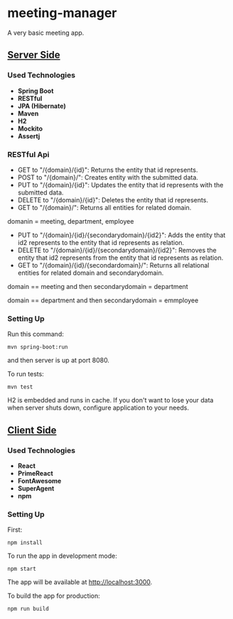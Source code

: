 # meeting-manager
A very basic meeting app.

## [Server Side](https://github.com/muhammedf/meeting-manager/tree/master/meeting-manager-server)

### Used Technologies
* **Spring Boot**
* **RESTful**
* **JPA (Hibernate)**
* **Maven**
* **H2**
* **Mockito**
* **Assertj**

### RESTful Api
* GET to "/{domain}/{id}": Returns the entity that id represents.
* POST to "/{domain}/": Creates entity with the submitted data.
* PUT to "/{domain}/{id}": Updates the entity that id represents with the submitted data.
* DELETE to "/{domain}/{id}": Deletes the entity that id represents.
* GET to "/{domain}/": Returns all entities for related domain.

domanin = meeting, department, employee


* PUT to "/{domain}/{id}/{secondarydomain}/{id2}": Adds the entity that id2 represents to the entity that id represents as relation.
* DELETE to "/{domain}/{id}/{secondarydomain}/{id2}": Removes the entity that id2 represents from the entity that id represents as relation.
* GET to "/{domain}/{id}/{secondardomain}/": Returns all relational entities for related domain and secondarydomain.

domain == meeting and then secondarydomain = department

domain == department and then secondarydomain = emmployee


### Setting Up
Run this command:

    mvn spring-boot:run

and then server is up at port 8080.

To run tests:

    mvn test

H2 is embedded and runs in cache. If you don't want to lose your data when server shuts down, configure application to your needs.


## [Client Side](https://github.com/muhammedf/meeting-manager/tree/master/meeting-manager-client)

### Used Technologies

* **React**
* **PrimeReact**
* **FontAwesome**
* **SuperAgent**
* **npm**

### Setting Up

First:

    npm install

To run the app in development mode:

    npm start
    
The app will be available at [http://localhost:3000](http://localhost:3000).
    
To build the app for production:

    npm run build
